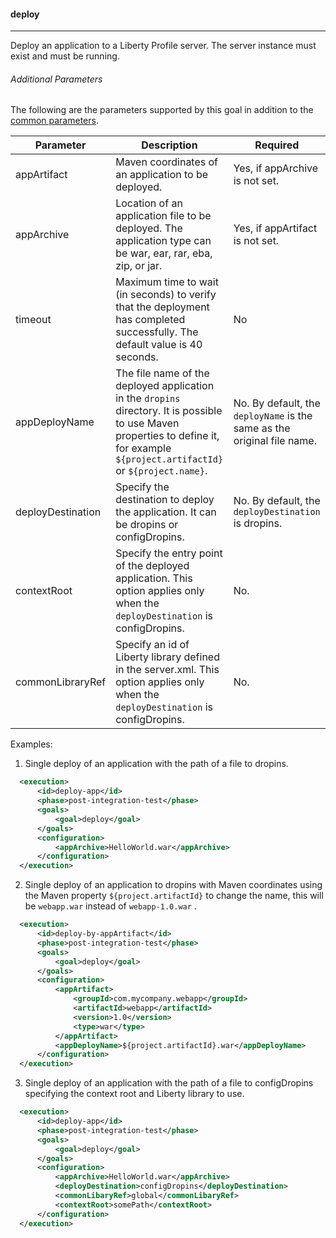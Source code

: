 #### deploy
---
Deploy an application to a Liberty Profile server. The server instance must exist and must be running.

###### Additional Parameters

The following are the parameters supported by this goal in addition to the [common parameters](common-parameters.md#common-parameters).

| Parameter | Description | Required |
| --------  | ----------- | -------  |
| appArtifact | Maven coordinates of an application to be deployed. | Yes, if appArchive is not set. |
| appArchive | Location of an application file to be deployed. The application type can be war, ear, rar, eba, zip, or jar. | Yes, if appArtifact is not set. |
| timeout | Maximum time to wait (in seconds) to verify that the deployment has completed successfully. The default value is 40 seconds. | No |
| appDeployName| The file name of the deployed application in the `dropins` directory. It is possible to use Maven properties to define it, for example `${project.artifactId}` or `${project.name}`. | No. By default, the `deployName` is the same as the original file name.|
| deployDestination | Specify the destination to deploy the application. It can be dropins or configDropins. | No. By default, the `deployDestination` is dropins. |
| contextRoot | Specify the entry point of the deployed application. This option applies only when the `deployDestination` is configDropins. | No. |
| commonLibraryRef | Specify an id of Liberty library defined in the server.xml. This option applies only when the `deployDestination` is configDropins. | No. |

Examples:

 1. Single deploy of an application with the path of a file to dropins.

  ```xml
    <execution>
        <id>deploy-app</id>
        <phase>post-integration-test</phase>
        <goals>
            <goal>deploy</goal>
        </goals>
        <configuration>
            <appArchive>HelloWorld.war</appArchive>
        </configuration>
    </execution>
   ```

 2. Single deploy of an application to dropins with Maven coordinates using the Maven property `${project.artifactId}` to change the name, this will be `webapp.war` instead of `webapp-1.0.war` .

  ```xml
    <execution>
        <id>deploy-by-appArtifact</id>
        <phase>post-integration-test</phase>
        <goals>
            <goal>deploy</goal>
        </goals>
        <configuration>
            <appArtifact>
                <groupId>com.mycompany.webapp</groupId>
                <artifactId>webapp</artifactId>
                <version>1.0</version>
                <type>war</type>
            </appArtifact>
            <appDeployName>${project.artifactId}.war</appDeployName>
        </configuration>
    </execution>
  ```

 3. Single deploy of an application with the path of a file to configDropins specifying the context root and Liberty library to use. 

  ```xml
    <execution>
        <id>deploy-app</id>
        <phase>post-integration-test</phase>
        <goals>
            <goal>deploy</goal>
        </goals>
        <configuration>
            <appArchive>HelloWorld.war</appArchive>
            <deployDestination>configDropins</deployDestination>
            <commonLibaryRef>global</commonLibaryRef>
            <contextRoot>somePath</contextRoot>
        </configuration>
    </execution>
   ```
 
